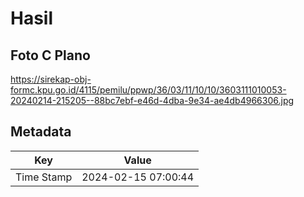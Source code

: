 # Hasil

## Foto C Plano

https://sirekap-obj-formc.kpu.go.id/4115/pemilu/ppwp/36/03/11/10/10/3603111010053-20240214-215205--88bc7ebf-e46d-4dba-9e34-ae4db4966306.jpg


## Metadata

| Key        | Value               |
| ---------- | ------------------- |
| Time Stamp | 2024-02-15 07:00:44 |



